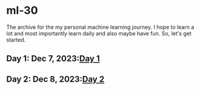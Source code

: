# ml-30

The archive for the my personal machine learning journey. I hope to learn a lot and most importantly learn daily and also maybe have fun. So, let's get started.

## Day 1: Dec 7, 2023:[Day 1](Day%201/day1.md)

## Day 2: Dec 8, 2023:[Day 2](Day%202/day2.md)
